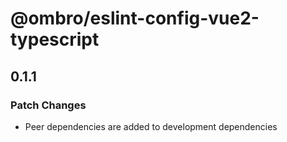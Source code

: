 # @ombro/eslint-config-vue2-typescript

## 0.1.1

### Patch Changes

- Peer dependencies are added to development dependencies
